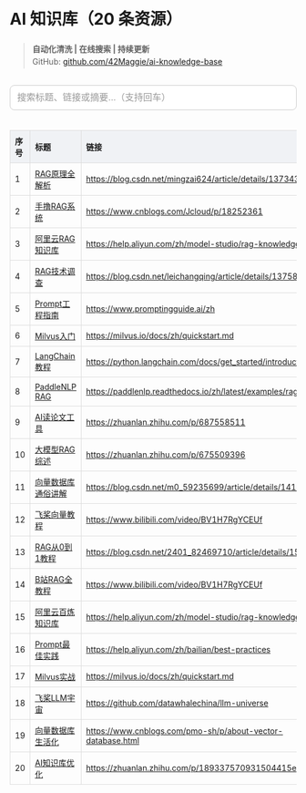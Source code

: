 # AI 知识库（20 条资源）

> **自动化清洗 | 在线搜索 | 持续更新**  
> GitHub: [github.com/42Maggie/ai-knowledge-base](https://github.com/42Maggie/ai-knowledge-base)

<input type="text" id="search" placeholder="搜索标题、链接或摘要...（支持回车）" onkeyup="searchTable()" onkeypress="if(event.keyCode==13) searchTable()" style="width:100%;padding:12px;margin:15px 0;font-size:16px;border:1px solid #ccc;border-radius:8px;box-sizing:border-box;">

<table id="resourceTable" style="width:100%;border-collapse:collapse;font-size:14px;">
  <thead style="background:#f0f2f5;">
    <tr>
      <th style="border:1px solid #ddd;padding:8px;text-align:left;width:5%;">序号</th>
      <th style="border:1px solid #ddd;padding:8px;text-align:left;width:30%;">标题</th>
      <th style="border:1px solid #ddd;padding:8px;text-align:left;width:35%;">链接</th>
      <th style="border:1px solid #ddd;padding:8px;text-align:left;width:30%;">摘要</th>
    </tr>
  </thead>
  <tbody>
    <tr>
      <td style="border:1px solid #ddd;padding:8px;">1</td>
      <td style="border:1px solid #ddd;padding:8px;"><a href="https://blog.csdn.net/mingzai624/article/details/137343216" target="_blank">RAG原理全解析</a></td>
      <td style="border:1px solid #ddd;padding:8px;"><a href="https://blog.csdn.net/mingzai624/article/details/137343216" target="_blank">https://blog.csdn.net/mingzai624/article/details/137343216</a></td>
      <td style="border:1px solid #ddd;padding:8px;">图解RAG流程</td>
    </tr>
    <tr>
      <td style="border:1px solid #ddd;padding:8px;">2</td>
      <td style="border:1px solid #ddd;padding:8px;"><a href="https://www.cnblogs.com/Jcloud/p/18252361" target="_blank">手撸RAG系统</a></td>
      <td style="border:1px solid #ddd;padding:8px;"><a href="https://www.cnblogs.com/Jcloud/p/18252361" target="_blank">https://www.cnblogs.com/Jcloud/p/18252361</a></td>
      <td style="border:1px solid #ddd;padding:8px;">代码示例建知识库</td>
    </tr>
    <tr>
      <td style="border:1px solid #ddd;padding:8px;">3</td>
      <td style="border:1px solid #ddd;padding:8px;"><a href="https://help.aliyun.com/zh/model-studio/rag-knowledge-base" target="_blank">阿里云RAG知识库</a></td>
      <td style="border:1px solid #ddd;padding:8px;"><a href="https://help.aliyun.com/zh/model-studio/rag-knowledge-base" target="_blank">https://help.aliyun.com/zh/model-studio/rag-knowledge-base</a></td>
      <td style="border:1px solid #ddd;padding:8px;">文本切分指南</td>
    </tr>
    <tr>
      <td style="border:1px solid #ddd;padding:8px;">4</td>
      <td style="border:1px solid #ddd;padding:8px;"><a href="https://blog.csdn.net/leichangqing/article/details/137580712" target="_blank">RAG技术调查</a></td>
      <td style="border:1px solid #ddd;padding:8px;"><a href="https://blog.csdn.net/leichangqing/article/details/137580712" target="_blank">https://blog.csdn.net/leichangqing/article/details/137580712</a></td>
      <td style="border:1px solid #ddd;padding:8px;">Naive/Advanced对比</td>
    </tr>
    <tr>
      <td style="border:1px solid #ddd;padding:8px;">5</td>
      <td style="border:1px solid #ddd;padding:8px;"><a href="https://www.promptingguide.ai/zh" target="_blank">Prompt工程指南</a></td>
      <td style="border:1px solid #ddd;padding:8px;"><a href="https://www.promptingguide.ai/zh" target="_blank">https://www.promptingguide.ai/zh</a></td>
      <td style="border:1px solid #ddd;padding:8px;">50+技巧</td>
    </tr>
    <tr>
      <td style="border:1px solid #ddd;padding:8px;">6</td>
      <td style="border:1px solid #ddd;padding:8px;"><a href="https://milvus.io/docs/zh/quickstart.md" target="_blank">Milvus入门</a></td>
      <td style="border:1px solid #ddd;padding:8px;"><a href="https://milvus.io/docs/zh/quickstart.md" target="_blank">https://milvus.io/docs/zh/quickstart.md</a></td>
      <td style="border:1px solid #ddd;padding:8px;">向量数据库安装</td>
    </tr>
    <tr>
      <td style="border:1px solid #ddd;padding:8px;">7</td>
      <td style="border:1px solid #ddd;padding:8px;"><a href="https://python.langchain.com/docs/get_started/introduction" target="_blank">LangChain教程</a></td>
      <td style="border:1px solid #ddd;padding:8px;"><a href="https://python.langchain.com/docs/get_started/introduction" target="_blank">https://python.langchain.com/docs/get_started/introduction</a></td>
      <td style="border:1px solid #ddd;padding:8px;">RAG框架</td>
    </tr>
    <tr>
      <td style="border:1px solid #ddd;padding:8px;">8</td>
      <td style="border:1px solid #ddd;padding:8px;"><a href="https://paddlenlp.readthedocs.io/zh/latest/examples/rag.html" target="_blank">PaddleNLP RAG</a></td>
      <td style="border:1px solid #ddd;padding:8px;"><a href="https://paddlenlp.readthedocs.io/zh/latest/examples/rag.html" target="_blank">https://paddlenlp.readthedocs.io/zh/latest/examples/rag.html</a></td>
      <td style="border:1px solid #ddd;padding:8px;">飞桨代码</td>
    </tr>
    <tr>
      <td style="border:1px solid #ddd;padding:8px;">9</td>
      <td style="border:1px solid #ddd;padding:8px;"><a href="https://zhuanlan.zhihu.com/p/687558511" target="_blank">AI读论文工具</a></td>
      <td style="border:1px solid #ddd;padding:8px;"><a href="https://zhuanlan.zhihu.com/p/687558511" target="_blank">https://zhuanlan.zhihu.com/p/687558511</a></td>
      <td style="border:1px solid #ddd;padding:8px;">10款神器</td>
    </tr>
    <tr>
      <td style="border:1px solid #ddd;padding:8px;">10</td>
      <td style="border:1px solid #ddd;padding:8px;"><a href="https://zhuanlan.zhihu.com/p/675509396" target="_blank">大模型RAG综述</a></td>
      <td style="border:1px solid #ddd;padding:8px;"><a href="https://zhuanlan.zhihu.com/p/675509396" target="_blank">https://zhuanlan.zhihu.com/p/675509396</a></td>
      <td style="border:1px solid #ddd;padding:8px;">一文读懂</td>
    </tr>
    <tr>
      <td style="border:1px solid #ddd;padding:8px;">11</td>
      <td style="border:1px solid #ddd;padding:8px;"><a href="https://blog.csdn.net/m0_59235699/article/details/141035892" target="_blank">向量数据库通俗讲解</a></td>
      <td style="border:1px solid #ddd;padding:8px;"><a href="https://blog.csdn.net/m0_59235699/article/details/141035892" target="_blank">https://blog.csdn.net/m0_59235699/article/details/141035892</a></td>
      <td style="border:1px solid #ddd;padding:8px;">图解为什么用</td>
    </tr>
    <tr>
      <td style="border:1px solid #ddd;padding:8px;">12</td>
      <td style="border:1px solid #ddd;padding:8px;"><a href="https://www.bilibili.com/video/BV1H7RgYCEUf" target="_blank">飞桨向量教程</a></td>
      <td style="border:1px solid #ddd;padding:8px;"><a href="https://www.bilibili.com/video/BV1H7RgYCEUf" target="_blank">https://www.bilibili.com/video/BV1H7RgYCEUf</a></td>
      <td style="border:1px solid #ddd;padding:8px;">免费环境跑代码</td>
    </tr>
    <tr>
      <td style="border:1px solid #ddd;padding:8px;">13</td>
      <td style="border:1px solid #ddd;padding:8px;"><a href="https://blog.csdn.net/2401_82469710/article/details/150490601" target="_blank">RAG从0到1教程</a></td>
      <td style="border:1px solid #ddd;padding:8px;"><a href="https://blog.csdn.net/2401_82469710/article/details/150490601" target="_blank">https://blog.csdn.net/2401_82469710/article/details/150490601</a></td>
      <td style="border:1px solid #ddd;padding:8px;">保姆级</td>
    </tr>
    <tr>
      <td style="border:1px solid #ddd;padding:8px;">14</td>
      <td style="border:1px solid #ddd;padding:8px;"><a href="https://www.bilibili.com/video/BV1H7RgYCEUf" target="_blank">B站RAG全教程</a></td>
      <td style="border:1px solid #ddd;padding:8px;"><a href="https://www.bilibili.com/video/BV1H7RgYCEUf" target="_blank">https://www.bilibili.com/video/BV1H7RgYCEUf</a></td>
      <td style="border:1px solid #ddd;padding:8px;">手把手</td>
    </tr>
    <tr>
      <td style="border:1px solid #ddd;padding:8px;">15</td>
      <td style="border:1px solid #ddd;padding:8px;"><a href="https://help.aliyun.com/zh/model-studio/rag-knowledge-base" target="_blank">阿里云百炼知识库</a></td>
      <td style="border:1px solid #ddd;padding:8px;"><a href="https://help.aliyun.com/zh/model-studio/rag-knowledge-base" target="_blank">https://help.aliyun.com/zh/model-studio/rag-knowledge-base</a></td>
      <td style="border:1px solid #ddd;padding:8px;">官方指南</td>
    </tr>
    <tr>
      <td style="border:1px solid #ddd;padding:8px;">16</td>
      <td style="border:1px solid #ddd;padding:8px;"><a href="https://help.aliyun.com/zh/bailian/best-practices" target="_blank">Prompt最佳实践</a></td>
      <td style="border:1px solid #ddd;padding:8px;"><a href="https://help.aliyun.com/zh/bailian/best-practices" target="_blank">https://help.aliyun.com/zh/bailian/best-practices</a></td>
      <td style="border:1px solid #ddd;padding:8px;">阿里云案例</td>
    </tr>
    <tr>
      <td style="border:1px solid #ddd;padding:8px;">17</td>
      <td style="border:1px solid #ddd;padding:8px;"><a href="https://milvus.io/docs/zh/quickstart.md" target="_blank">Milvus实战</a></td>
      <td style="border:1px solid #ddd;padding:8px;"><a href="https://milvus.io/docs/zh/quickstart.md" target="_blank">https://milvus.io/docs/zh/quickstart.md</a></td>
      <td style="border:1px solid #ddd;padding:8px;">Docker一键</td>
    </tr>
    <tr>
      <td style="border:1px solid #ddd;padding:8px;">18</td>
      <td style="border:1px solid #ddd;padding:8px;"><a href="https://github.com/datawhalechina/llm-universe" target="_blank">飞桨LLM宇宙</a></td>
      <td style="border:1px solid #ddd;padding:8px;"><a href="https://github.com/datawhalechina/llm-universe" target="_blank">https://github.com/datawhalechina/llm-universe</a></td>
      <td style="border:1px solid #ddd;padding:8px;">开源项目</td>
    </tr>
    <tr>
      <td style="border:1px solid #ddd;padding:8px;">19</td>
      <td style="border:1px solid #ddd;padding:8px;"><a href="https://www.cnblogs.com/pmo-sh/p/about-vector-database.html" target="_blank">向量数据库生活化</a></td>
      <td style="border:1px solid #ddd;padding:8px;"><a href="https://www.cnblogs.com/pmo-sh/p/about-vector-database.html" target="_blank">https://www.cnblogs.com/pmo-sh/p/about-vector-database.html</a></td>
      <td style="border:1px solid #ddd;padding:8px;">人脸识别例子</td>
    </tr>
    <tr>
      <td style="border:1px solid #ddd;padding:8px;">20</td>
      <td style="border:1px solid #ddd;padding:8px;"><a href="https://zhuanlan.zhihu.com/p/1893375709315044159" target="_blank">AI知识库优化</a></td>
      <td style="border:1px solid #ddd;padding:8px;"><a href="https://zhuanlan.zhihu.com/p/189337570931504415e" target="_blank">https://zhuanlan.zhihu.com/p/189337570931504415e</a></td>
      <td style="border:1px solid #ddd;padding:8px;">Indexing/Retrieval</td>
    </tr>
  </tbody>
</table>

<script>
function searchTable() {
  let input = document.getElementById("search").value.toLowerCase();
  let rows = document.querySelectorAll("#resourceTable tbody tr");
  rows.forEach(row => {
    let text = row.textContent.toLowerCase();
    row.style.display = text.includes(input) ? "" : "none";
  });
}
</script>

<style>
  body { font-family: -apple-system, BlinkMacSystemFont, 'Segoe UI', sans-serif; margin: 20px; line-height: 1.6; }
  table { margin-top: 20px; }
  th, td { border: 1px solid #ddd; padding: 8px; }
  th { background: #f0f2f5; }
  tr:hover { background: #f9f9f9; }
  input::placeholder { color: #999; }
</style>
